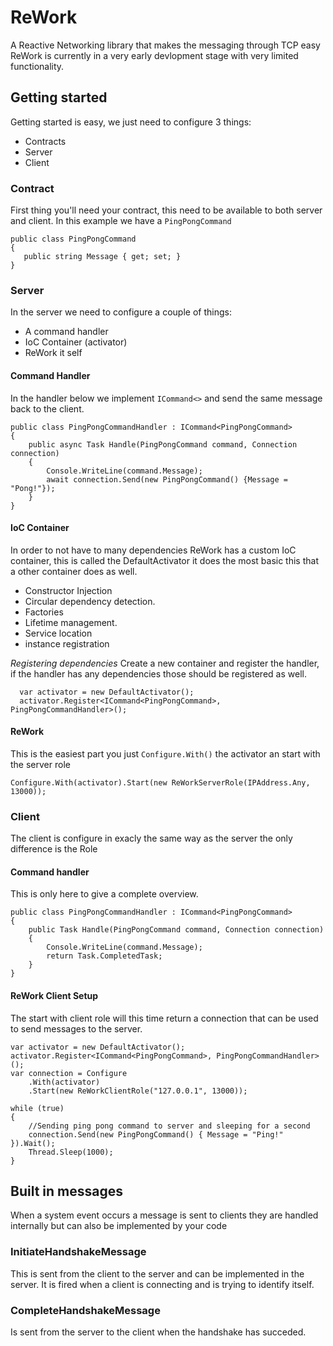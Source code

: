 # ReWork
A Reactive Networking library that makes the messaging through TCP easy
ReWork is currently in a very early devlopment stage with very limited functionality.

## Getting started
Getting started is easy, we just need to configure 3 things:
- Contracts
- Server 
- Client

### Contract
First thing you'll need your contract, this need to be available to both server and client.
In this example we have a `PingPongCommand`
 ```
public class PingPongCommand
{
    public string Message { get; set; }
}
```
### Server
In the server we need to configure a couple of things:
- A command handler
- IoC Container (activator)
- ReWork it self

#### Command Handler
In the handler below we implement `ICommand<>` and send the same message back to the client.

```
public class PingPongCommandHandler : ICommand<PingPongCommand>
{
    public async Task Handle(PingPongCommand command, Connection connection)
    {
        Console.WriteLine(command.Message);
        await connection.Send(new PingPongCommand() {Message = "Pong!"});
    }
}
```

#### IoC Container
In order to not have to many dependencies ReWork has a custom IoC container, this is called the DefaultActivator it does the most basic this that a other container does as well.

- Constructor Injection
- Circular dependency detection.
- Factories
- Lifetime management.
- Service location
- instance registration

*Registering dependencies*
Create a new container and register the handler, if the handler has any dependencies those should be registered as well.

```
  var activator = new DefaultActivator();
  activator.Register<ICommand<PingPongCommand>, PingPongCommandHandler>();
```
#### ReWork
This is the easiest part you just `Configure.With()` the activator an start with the server role

```
Configure.With(activator).Start(new ReWorkServerRole(IPAddress.Any, 13000));
```

### Client 
The client is configure in exacly the same way as the server the only difference is the Role

#### Command handler 
This is only here to give a complete overview.
```
public class PingPongCommandHandler : ICommand<PingPongCommand>
{
    public Task Handle(PingPongCommand command, Connection connection)
    {
        Console.WriteLine(command.Message);
        return Task.CompletedTask;
    }
}
```
#### ReWork Client Setup
The start with client role will this time return a connection that can be used to send messages to the server.

```
var activator = new DefaultActivator();
activator.Register<ICommand<PingPongCommand>, PingPongCommandHandler>();
var connection = Configure
    .With(activator)
    .Start(new ReWorkClientRole("127.0.0.1", 13000));

while (true)
{
    //Sending ping pong command to server and sleeping for a second
    connection.Send(new PingPongCommand() { Message = "Ping!" }).Wait();
    Thread.Sleep(1000);
}
```
## Built in messages
When a system event occurs a message is sent to clients they are handled internally but can also be implemented by your code

### InitiateHandshakeMessage
This is sent from the client to the server and can be implemented in the server. It is fired when a client is connecting and is trying to identify itself.

### CompleteHandshakeMessage 
Is sent from the server to the client when the handshake has succeded.

